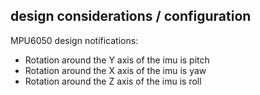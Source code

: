 ## design considerations / configuration  
MPU6050 design notifications:  
- Rotation around the Y axis of the imu is pitch  
- Rotation around the X axis of the imu is yaw  
- Rotation around the Z axis of the imu is roll  